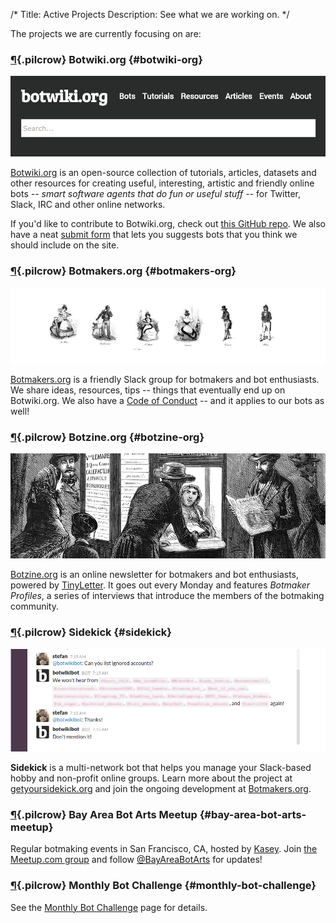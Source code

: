 /*
Title: Active Projects
Description: See what we are working on.
*/


The projects we are currently focusing on are:



### [¶](#botwiki-org){.pilcrow} Botwiki.org {#botwiki-org}

![Botwiki.org](/content/projects/images/botwiki.png)

[Botwiki.org](https://botwiki.org/) is an open-source collection of tutorials, articles, datasets and other resources for creating useful, interesting, artistic and friendly online bots -- *smart software agents that do fun or useful stuff* -- for Twitter, Slack, IRC and other online networks.

If you'd like to contribute to Botwiki.org, check out [this GitHub repo](https://github.com/botwiki/botwiki.org). We also have a neat [submit form](https://botwiki.org/submit-your-bot) that lets you suggests bots that you think we should include on the site.


### [¶](#botmakers-org){.pilcrow} Botmakers.org {#botmakers-org}

[![Botmakers.org](/content/projects/images/botmakers.png)](https://botmakers.org/)

[Botmakers.org](https://botmakers.org/) is a friendly Slack group for botmakers and bot enthusiasts. We share ideas, resources, tips -- things that eventually end up on Botwiki.org. We also have a [Code of Conduct](https://github.com/botwiki/botmakers.org/blob/master/Code%20of%20Conduct.md) -- and it applies to our bots as well!


### [¶](#botzine-org){.pilcrow} Botzine.org {#botzine-org}

[![Botzine.org](/content/projects/images/botzine.png)](http://botzine.org/)

[Botzine.org](https://botzine.org/) is an online newsletter for botmakers and bot enthusiasts, powered by [TinyLetter](http://tinyletter.com/). It goes out every Monday and features *Botmaker Profiles*, a series of interviews that introduce the members of the botmaking community.


### [¶](#sidekick){.pilcrow} Sidekick {#sidekick}

![Sidekick](/content/projects/images/botwikibot.png)

**Sidekick** is a multi-network bot that helps you manage your Slack-based hobby and non-profit online groups. Learn more about the project at [getyoursidekick.org](http://getyoursidekick.org/) and join the ongoing development at [Botmakers.org](https://botmakers.org/).

### [¶](#bay-area-bot-arts-meetup){.pilcrow} Bay Area Bot Arts Meetup {#bay-area-bot-arts-meetup}

Regular botmaking events in San Francisco, CA, hosted by [Kasey](https://twitter.com/bitpixi). Join [the Meetup.com group](http://www.meetup.com/Bay-Area-Bot-Arts/) and follow [@BayAreaBotArts](https://twitter.com/BayAreaBotArts) for updates!


### [¶](#monthly-bot-challenge){.pilcrow} Monthly Bot Challenge {#monthly-bot-challenge}

See the [Monthly Bot Challenge](/monthly-bot-challenge/) page for details.

